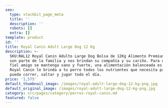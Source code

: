 ```yaml
---
seo:
  type: stackbit_page_meta
  title: ''
  description: ''
  robots: []
  extra: []
template: product
id: ''
title: Royal Canin Adult Large Dog 12 Kg
description: >-
  SKU:RAL12 Royal Canin Adulto Large Dog Bolsa de 12Kg Alimento Premium. Ellos
  son parte de la familia y nos brindan su compañía y su cariño. Para que tu
  fiel amigo se mantenga sano y fuerte, una alimentación balanceada es esencial.
  Royal Canin le brinda a tu perro todos los nutrientes que necesita para que
  pueda correr, saltar y jugar todo el día.
price: '1,575'
default_thumbnail_image: /images/royal-adult-large-dog-12-kg-png.jpg
default_original_image: /images/royal-adult-large-dog-12-kg-png.jpg
category: src/pages/category/perros-royal-canin.md
featured: false
---
```

